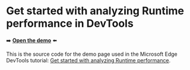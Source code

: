 # Get started with analyzing Runtime performance in DevTools

➡️ **[Open the demo](https://microsoftedge.github.io/Demos/devtools-performance-get-started/)** ⬅️

This is the source code for the demo page used in the Microsoft Edge DevTools tutorial: [Get started with analyzing Runtime performance](https://learn.microsoft.com/microsoft-edge/devtools-guide-chromium/evaluate-performance/).
